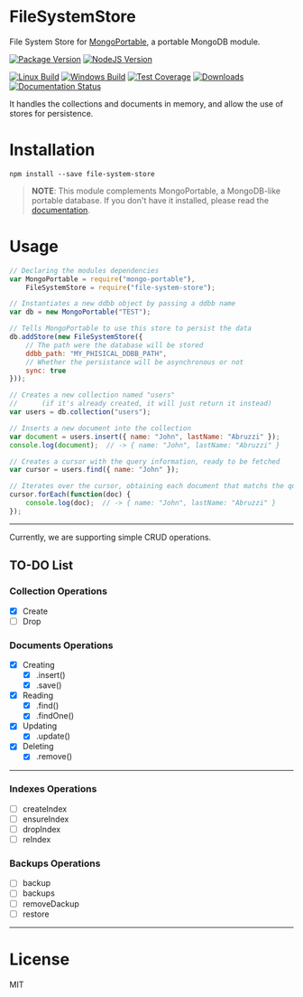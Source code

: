 # FileSystemStore
File System Store for [MongoPortable][Repo-MongoPortable], a portable MongoDB module.

[![Package Version][npm-image]][npm-url]
[![NodeJS Version][node-image]][node-url]

[![Linux Build][travis-image]][travis-url]
[![Windows Build][appveyor-image]][appveyor-url]
[![Test Coverage][coveralls-image]][coveralls-url]
[![Downloads][downloads-image]][npm-url]
[![Documentation Status][docs-image]][docs-url]

It handles the collections and documents in memory, and allow the use of stores for persistence.

# Installation
```shell
npm install --save file-system-store
```

>**NOTE**: This module complements MongoPortable, a MongoDB-like portable database.
If you don't have it installed, please read the [documentation][Repo-MongoPortable].

# Usage
```javascript
// Declaring the modules dependencies
var MongoPortable = require("mongo-portable"),
    FileSystemStore = require("file-system-store");

// Instantiates a new ddbb object by passing a ddbb name
var db = new MongoPortable("TEST");

// Tells MongoPortable to use this store to persist the data
db.addStore(new FileSystemStore({
    // The path were the database will be stored
    ddbb_path: "MY_PHISICAL_DDBB_PATH",
    // Whether the persistance will be asynchronous or not
    sync: true
}));

// Creates a new collection named "users" 
//      (if it's already created, it will just return it instead)
var users = db.collection("users");

// Inserts a new document into the collection
var document = users.insert({ name: "John", lastName: "Abruzzi" });
console.log(document);  // -> { name: "John", lastName: "Abruzzi" }

// Creates a cursor with the query information, ready to be fetched
var cursor = users.find({ name: "John" });

// Iterates over the cursor, obtaining each document that matchs the query
cursor.forEach(function(doc) {
    console.log(doc);  // -> { name: "John", lastName: "Abruzzi" }
});
```

----------

Currently, we are supporting simple CRUD operations.

## TO-DO List
### Collection Operations
- [X] Create
- [ ] Drop

### Documents Operations
- [X] Creating
    * [X] .insert()
    * [X] .save()
- [X] Reading
    * [X] .find()
    * [X] .findOne()
- [X] Updating
    * [X] .update()
- [X] Deleting
    * [X] .remove()

----------

### Indexes Operations
- [ ] createIndex
- [ ] ensureIndex
- [ ] dropIndex
- [ ] reIndex

### Backups Operations
- [ ] backup
- [ ] backups
- [ ] removeDackup
- [ ] restore

----------

# License

MIT

[Repo-MongoPortable]: https://github.com/EastolfiWebDev/MongoPortable

[mongo-db-command]: https://docs.mongodb.com/manual/reference/command/

[API-MongoPortable]: https://github.com/EastolfiWebDev/MongoPortable/blob/master/api/MongoPortable.md
[API-Collection]: https://github.com/EastolfiWebDev/MongoPortable/blob/master/api/Collection.md
[API-Cursor]: https://github.com/EastolfiWebDev/MongoPortable/blob/master/api/Cursor.md

[Module-FileSystemStore]: https://github.com/EastolfiWebDev/FileSystemStore
[API-FileSystemStore]: https://github.com/EastolfiWebDev/FileSystemStore/blob/master/api/FileSystemStore.md

[npm-image]: https://img.shields.io/npm/v/file-system-store.svg?label=Package%20Version
[npm-url]: https://www.npmjs.com/package/file-system-store
[node-image]: https://img.shields.io/badge/node-v4.4.0-blue.svg?label=Node%20Version
[node-url]: https://nodejs.org/en/
[travis-image]: https://img.shields.io/travis/EastolfiWebDev/FileSystemStore.svg?label=linux
[travis-url]: https://travis-ci.org/EastolfiWebDev/FileSystemStore
[appveyor-image]: https://img.shields.io/appveyor/ci/eastolfi/filesystemstore/master.svg?label=windows
[appveyor-url]: https://ci.appveyor.com/project/eastolfi/filesystemstore
[coveralls-image]: https://coveralls.io/repos/github/EastolfiWebDev/FileSystemStore/badge.svg?branch=master
[coveralls-url]: https://coveralls.io/github/EastolfiWebDev/FileSystemStore?branch=master
[downloads-image]: https://img.shields.io/npm/dt/file-system-store.svg
[docs-image]: https://readthedocs.org/projects/filesystemstore/badge/?version=latest
[docs-url]: http://filesystemstore.readthedocs.io/en/latest/?badge=latest
